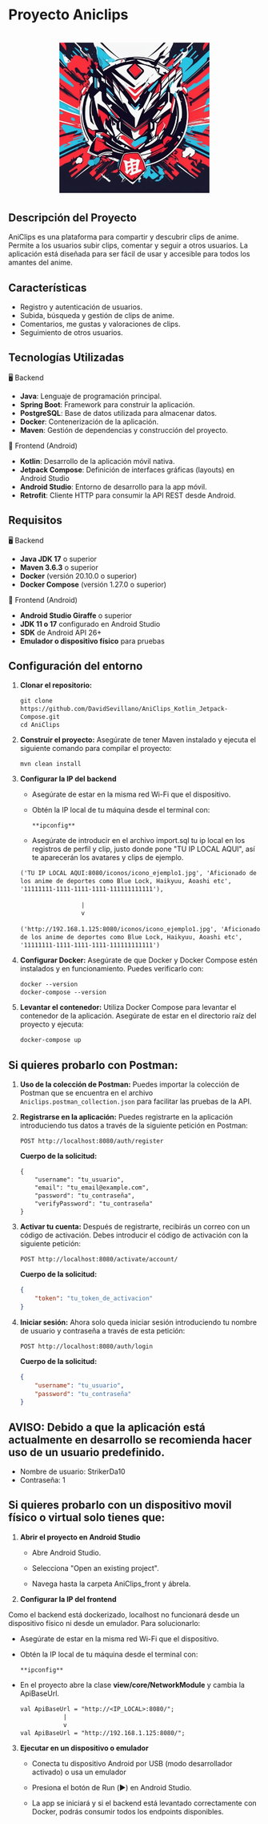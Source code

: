 # Proyecto Aniclips

<h1 align="center">
    <img src="https://github.com/DavidSevillano/AniClips/blob/main/logo.jpg" alt="logo_aniclips"  width="300" height="300">
</h1>

## Descripción del Proyecto

AniClips es una plataforma para compartir y descubrir clips de anime. Permite a los usuarios subir clips, comentar y seguir a otros usuarios. La aplicación está diseñada para ser fácil de usar y accesible para todos los amantes del anime.

## Características

   - Registro y autenticación de usuarios.
   - Subida, búsqueda y gestión de clips de anime.
   - Comentarios, me gustas y valoraciones de clips.
   - Seguimiento de otros usuarios.
     
## Tecnologías Utilizadas

   🖥️ Backend
   
   - **Java**: Lenguaje de programación principal.
   - **Spring Boot**: Framework para construir la aplicación.
   - **PostgreSQL**: Base de datos utilizada para almacenar datos.
   - **Docker**: Contenerización de la aplicación.
   - **Maven**: Gestión de dependencias y construcción del proyecto.

   📱 Frontend (Android)

   - **Kotlin**: Desarrollo de la aplicación móvil nativa.
   - **Jetpack Compose**: Definición de interfaces gráficas (layouts) en Android Studio
   - **Android Studio**: Entorno de desarrollo para la app móvil.
   - **Retrofit**: Cliente HTTP para consumir la API REST desde Android.

## Requisitos

   🖥️ Backend

   - **Java JDK 17** o superior
   - **Maven 3.6.3** o superior
   - **Docker** (versión 20.10.0 o superior)
   - **Docker Compose** (versión 1.27.0 o superior)

   📱 Frontend (Android)

   - **Android Studio Giraffe** o superior
   - **JDK 11 o 17** configurado en Android Studio
   - **SDK** de Android API 26+
   - **Emulador o dispositivo físico** para pruebas

## Configuración del entorno

1. **Clonar el repositorio:**
   ```
   git clone https://github.com/DavidSevillano/AniClips_Kotlin_Jetpack-Compose.git
   cd AniClips
   ```

2. **Construir el proyecto:**
   Asegúrate de tener Maven instalado y ejecuta el siguiente comando para compilar el proyecto:
   ```
   mvn clean install
   ```

3. **Configurar la IP del backend**

   - Asegúrate de estar en la misma red Wi-Fi que el dispositivo.
     
   - Obtén la IP local de tu máquina desde el terminal con:
        ```
     **ipconfig**
        ```
   - Asegúrate de introducir en el archivo import.sql tu ip local en los registros de perfil y clip, justo donde pone "TU IP LOCAL AQUI", así te aparecerán los avatares y clips de ejemplo.
   ```
   ('TU IP LOCAL AQUI:8080/iconos/icono_ejemplo1.jpg', 'Aficionado de los anime de deportes como Blue Lock, Haikyuu, Aoashi etc', '11111111-1111-1111-1111-111111111111'),
   
                    |
                    v
    
   ('http://192.168.1.125:8080/iconos/icono_ejemplo1.jpg', 'Aficionado de los anime de deportes como Blue Lock, Haikyuu, Aoashi etc', '11111111-1111-1111-1111-111111111111')
   ```

4. **Configurar Docker:**
   Asegúrate de que Docker y Docker Compose estén instalados y en funcionamiento. Puedes verificarlo con:
   ```
   docker --version
   docker-compose --version
   ```

5. **Levantar el contenedor:**
   Utiliza Docker Compose para levantar el contenedor de la aplicación. Asegúrate de estar en el directorio raíz del proyecto y ejecuta:
   ```bash
   docker-compose up
   ```

## Si quieres probarlo con Postman:

1. **Uso de la colección de Postman:**
   Puedes importar la colección de Postman que se encuentra en el archivo `Aniclips.postman_collection.json` para facilitar las pruebas de la API.

2. **Registrarse en la aplicación:**
   Puedes registrarte en la aplicación introduciendo tus datos a través de la siguiente petición en Postman:
   ```
   POST http://localhost:8080/auth/register
   ```

   **Cuerpo de la solicitud:**
   ```
   {
       "username": "tu_usuario",
       "email": "tu_email@example.com",
       "password": "tu_contraseña",
       "verifyPassword": "tu_contraseña"
   }
   ```

3. **Activar tu cuenta:**
   Después de registrarte, recibirás un correo con un código de activación. Debes introducir el código de activación con la siguiente petición:
   ```
   POST http://localhost:8080/activate/account/
   ```

   **Cuerpo de la solicitud:**
   ```json
   {
       "token": "tu_token_de_activacion"
   }
   ```

4. **Iniciar sesión:**
   Ahora solo queda iniciar sesión introduciendo tu nombre de usuario y contraseña a través de esta petición:
   ```
   POST http://localhost:8080/auth/login
   ```

   **Cuerpo de la solicitud:**
   ```json
   {
       "username": "tu_usuario",
       "password": "tu_contraseña"
   }
   ```
   
## AVISO: Debido a que la aplicación está actualmente en desarrollo se recomienda hacer uso de un usuario predefinido.

- Nombre de usuario: StrikerDa10
- Contraseña: 1

## Si quieres probarlo con un dispositivo movil físico o virtual solo tienes que:

1. **Abrir el proyecto en Android Studio**

    - Abre Android Studio.

    - Selecciona "Open an existing project".

    - Navega hasta la carpeta AniClips_front y ábrela.
  
2. **Configurar la IP del frontend**

Como el backend está dockerizado, localhost no funcionará desde un dispositivo físico ni desde un emulador. Para solucionarlo:

   - Asegúrate de estar en la misma red Wi-Fi que el dispositivo.
     
   - Obtén la IP local de tu máquina desde el terminal con:
        ```
     **ipconfig**
        ```

   - En el proyecto abre la clase **view/core/NetworkModule** y cambia la ApiBaseUrl.
        ```
     val ApiBaseUrl = "http://<IP_LOCAL>:8080/";
                    |
                    v
     val ApiBaseUrl = "http://192.168.1.125:8080/";
        ```

3. **Ejecutar en un dispositivo o emulador**

   - Conecta tu dispositivo Android por USB (modo desarrollador activado) o usa un emulador
     
   - Presiona el botón de Run (▶️) en Android Studio.
     
   - La app se iniciará y si el backend está levantado correctamente con Docker, podrás consumir todos los endpoints disponibles.
